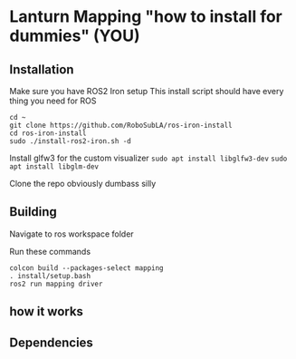 # Lanturn Mapping "how to install for dummies" (YOU)

## Installation

Make sure you have ROS2 Iron setup
This install script should have every thing you need for ROS
```
cd ~
git clone https://github.com/RoboSubLA/ros-iron-install
cd ros-iron-install
sudo ./install-ros2-iron.sh -d
```

Install glfw3 for the custom visualizer
`sudo apt install libglfw3-dev`
`sudo apt install libglm-dev`


Clone the repo obviously dumbass silly

## Building

Navigate to ros workspace folder

Run these commands
```
colcon build --packages-select mapping
. install/setup.bash
ros2 run mapping driver
```

## how it works

## Dependencies

